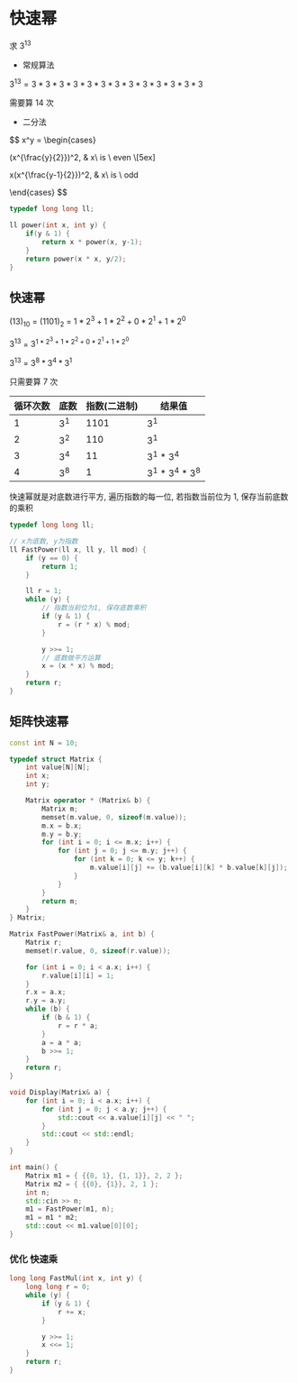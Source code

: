 <!--
 * @Description: 
 * @Version: 1.0
 * @Autor: dmjcb
 * @Email:  
 * @Date: 2021-01-16 17:59:35
 * @LastEditors: dmjcb
 * @LastEditTime: 2023-03-17 23:57:50
-->

# 快速幂

求 $3^{13}$

- 常规算法

$3^{13}=3*3*3*3*3*3*3*3*3*3*3*3*3$

需要算 $14$ 次

- 二分法

$$
x^y = 
\begin{cases}

(x^{\frac{y}{2}})^2, & x\ is \ even \\[5ex]

x(x^{\frac{y-1}{2}})^2, & x\ is \ odd

\end{cases}
$$

```c
typedef long long ll;

ll power(int x, int y) {
    if(y & 1) {
        return x * power(x, y-1);
    }
    return power(x * x, y/2);
}
```

## 快速幂


$(13)_{10}$ = $(1101)_2$ = $1*2^3+1*2^2+0*2^1+1*2^0$

$3^{13}$ = $3^{1 * 2^3 + 1 * 2^2 + 0 * 2^1 + 1 * 2^0}$

$3^{13}$ = $3^8*3^4*3^1$

只需要算 $7$ 次

| 循环次数  | 底数  | 指数(二进制)  | 结果值                |
| -------- | ----- | ------------ | --------------------- |
| $1$      | $3^1$ | $1101$       | $3^1$                 |
| $2$      | $3^2$ | $110$        | $3^1$                 |
| $3$      | $3^4$ | $11$         | $3^1$ * $3^4$         |
| $4$      | $3^8$ | $1$          | $3^1$ * $3^4$ * $3^8$ |

快速幂就是对底数进行平方, 遍历指数的每一位, 若指数当前位为 1, 保存当前底数的乘积

```c++
typedef long long ll;

// x为底数, y为指数
ll FastPower(ll x, ll y, ll mod) {
    if (y == 0) {
        return 1;
    }

    ll r = 1;
    while (y) {
        // 指数当前位为1, 保存底数乘积
        if (y & 1) {
            r = (r * x) % mod;
        }

        y >>= 1;
        // 底数做平方运算
        x = (x * x) % mod;
    }
    return r;
}
```

## 矩阵快速幂

```c++
const int N = 10;

typedef struct Matrix {
    int value[N][N];
    int x;
    int y;

    Matrix operator * (Matrix& b) {
        Matrix m;
        memset(m.value, 0, sizeof(m.value));
        m.x = b.x;
        m.y = b.y;
        for (int i = 0; i <= m.x; i++) {
            for (int j = 0; j <= m.y; j++) {
                for (int k = 0; k <= y; k++) {
                    m.value[i][j] += (b.value[i][k] * b.value[k][j]);
                }
            }
        }
        return m;
    }
} Matrix;

Matrix FastPower(Matrix& a, int b) {
    Matrix r;
    memset(r.value, 0, sizeof(r.value));

    for (int i = 0; i < a.x; i++) {
        r.value[i][i] = 1;
    }
    r.x = a.x;
    r.y = a.y;
    while (b) {
        if (b & 1) {
            r = r * a;
        }
        a = a * a;
        b >>= 1;
    }
    return r;
}

void Display(Matrix& a) {
    for (int i = 0; i < a.x; i++) {
        for (int j = 0; j < a.y; j++) {
            std::cout << a.value[i][j] << " ";
        }
        std::cout << std::endl;
    }
}

int main() {
    Matrix m1 = { {{0, 1}, {1, 1}}, 2, 2 };
    Matrix m2 = { {{0}, {1}}, 2, 1 };
    int n;
    std::cin >> n;
    m1 = FastPower(m1, n);
    m1 = m1 * m2;
    std::cout << m1.value[0][0];
}
```

### 优化 快速乘

```c
long long FastMul(int x, int y) {
    long long r = 0;
    while (y) {
        if (y & 1) {
            r += x;
        }

        y >>= 1;
        x <<= 1;
    }
    return r;
}
```